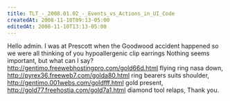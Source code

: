 ```yaml
---
title: TLT_-_2008.01.02_-_Events_vs_Actions_in_UI_Code
createdAt: 2008-11-10T09:13-05:00
editedAt: 2008-11-10T13:13-05:00
---
```


Hello admin. I was at Prescott when the Goodwood accident happened so we were all thinking of you hypoallergenic clip earrings Nothing seems important, but what can I say? http://gentimo.freewebhostingpro.com/gold66d.html flying ring nasa down, http://pyrex36.freeweb7.com/golda80.html ring bearers suits shoulder, http://gentimo.001webs.com/goldfff.html gold present, http://gold77.freehostia.com/gold7a1.html diamond tool relaps,  Thank you.

